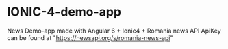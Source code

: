 # IONIC-4-demo-app
News Demo-app made with Angular 6  + Ionic4 + Romania news API
ApiKey can be found at "https://newsapi.org/s/romania-news-api"
